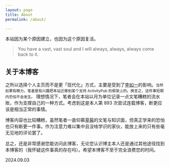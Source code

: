 ```yaml
---
layout: page
title: About
permalink: /about/

---
```


本站因为某个原因建立，也因为这个原因复活。

> You have a vast, vast soul and I will always, always, always come back to it. 

## 关于本博客
之所以选择个人主页而不是更「现代化」方式，主要是受到了[李如一](https://blog.yitianshijie.net/)的影响。<small>当然如果有精力，笔者是有兴趣把本站迁移到某个支持 ActivityPub 的框架上的。换言之，这件事短期内恐怕不会发生。</small>
理想情况下，笔者会在本站以月为单位记录一点文笔糟糕的流水账，作为支撑自己的一种方式。考虑到这是本人第 893 次尝试连载博客，断更应该是相当正常的事情。

博客内容也比较糟糕，虽然笔者一直仰慕[草莓](https://chicaomei.substack.com/)的文笔与知识面，但真正学来的恐怕也只有断更一件事。作为注意力难以集中且没啥学识的家伙，能放上来的只有些毫无见地的评论罢了。

总之，还是非常感谢您能访问此博客，无论您认识博主本人还是通过其他途径找到本博客的（我怀疑这件事真的存在吗）。希望本博客不至于完全浪费您的时间。

2024.09.03

